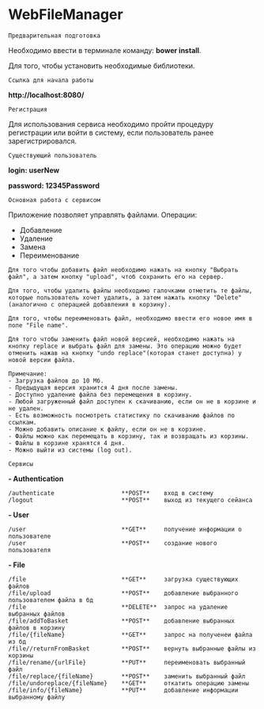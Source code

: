 # WebFileManager
```
Предварительная подготовка
```
Необходимо ввести в терминале команду: **bower install**.

Для того, чтобы установить необходимые библиотеки.

```
Ссылка для начала работы
```
**http://localhost:8080/**

```
Регистрация
```
Для использования сервиса необходимо пройти процедуру регистрации 
или войти в систему, если пользователь ранее зарегистрировался.

```
Существующий пользователь
```
**login: userNew**

**password: 12345Password**

```
Основная работа с сервисом
```
Приложение позволяет управлять файлами. 
Операции:
- Добавление
- Удаление
- Замена
- Переименование

``Для того чтобы добавить файл необходимо нажать на кнопку "Выбрать файл", а затем кнопку "upload", чтоб сохранить его на сервер.``

``Для того, чтобы удалить файлы необходимо галочками отметить те файлы, которые пользователь хочет удалить, а затем нажать кнопку "Delete"(аналогично с операцией добавления в корзину).``

``Для того, чтобы переименовать файл, необходимо ввести его новое имя в поле "File name".``

``Для того чтобы заменить файл новой версией, необходимо нажать на кнопку replace и выбрать файл для замены. Это операцию можно будет отменить нажав на кнопку "undo replace"(которая станет доступна) у новой версии файла.``

```
Примечание:
- Загрузка файлов до 10 Мб.
- Предыдущая версия хранится 4 дня после замены.
- Доступно удаление файла без перемещения в корзину.
- Любой загруженный файл доступен к скачиванию, если он не в корзине и не удален.
- Есть возможность посмотреть статистику по скачиванию файлов по ссылкам.
- Можно добавить описание к файлу, если он не в корзине.
- Файлы можно как перемещать в корзину, так и возвращать из корзины.
- Файлы в корзине хранятся 4 дня.
- Можно выйти из системы (log out).
```

```
Сервисы
```
**- Authentication**
```
/authenticate	                **POST**	вход в систему
/logout	                        **POST**	выход из текущего сейанса
```
**- User** 
```
/user	                        **GET**     получение информации о пользователе
/user	                        **POST**    создание нового пользователя
```
**- File**
```
/file                           **GET**     загрузка существующих файлов
/file/upload                    **POST**    добавление выбранного пользователем файла в бд
/file                           **DELETE**  запрос на удаление выбранных файлов
/file/addToBasket               **POST**    добавление выбранных файлов в корзину
/file/{fileName}                **GET**     запрос на полученеи файла из бд
/file//returnFromBasket         **POST**    вернуть выбранные файлы из корзины
/file/rename/{urlFile}          **PUT**     переименовать выбранный файл
/file/replace/{fileName}        **POST**    заменить выбранный файл
/file/undoreplace/{fileName}    **GET**     откатить операцию замены
/file/info/{fileName}           **PUT**     добавление информации выбранному файлу
```